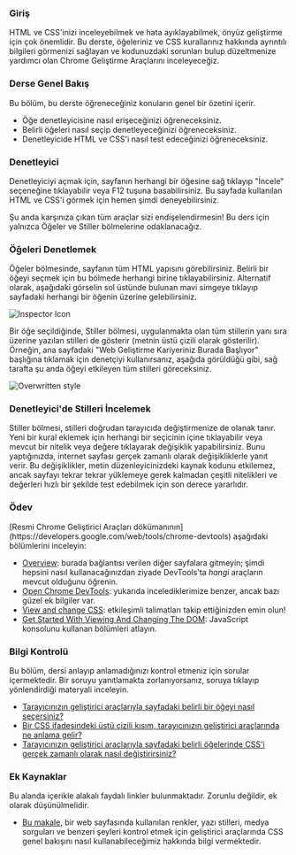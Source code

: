 ### Giriş

HTML ve CSS'inizi inceleyebilmek ve hata ayıklayabilmek, önyüz geliştirme için çok önemlidir. Bu derste, öğeleriniz ve CSS kurallarınız hakkında ayrıntılı bilgileri görmenizi sağlayan ve kodunuzdaki sorunları bulup düzeltmenize yardımcı olan Chrome Geliştirme Araçlarını inceleyeceğiz.

### Derse Genel Bakış

Bu bölüm, bu derste öğreneceğiniz konuların genel bir özetini içerir.

- Öğe denetleyicisine nasıl erişeceğinizi öğreneceksiniz.
- Belirli öğeleri nasıl seçip denetleyeceğinizi öğreneceksiniz.
- Denetleyicide HTML ve CSS'i nasıl test edeceğinizi öğreneceksiniz.

### Denetleyici

Denetleyiciyi açmak için, sayfanın herhangi bir öğesine sağ tıklayıp "İncele" seçeneğine tıklayabilir veya F12 tuşuna basabilirsiniz. Bu sayfada kullanılan HTML ve CSS'i görmek için hemen şimdi deneyebilirsiniz.

Şu anda karşınıza çıkan tüm araçlar sizi endişelendirmesin! Bu ders için yalnızca Öğeler ve Stiller bölmelerine odaklanacağız.

### Öğeleri Denetlemek

Öğeler bölmesinde, sayfanın tüm HTML yapısını görebilirsiniz. Belirli bir öğeyi seçmek için bu bölmede herhangi birine tıklayabilirsiniz. Alternatif olarak, aşağıdaki görselin sol üstünde bulunan mavi simgeye tıklayıp sayfadaki herhangi bir öğenin üzerine gelebilirsiniz.

![Inspector Icon](https://cdn.statically.io/gh/TheOdinProject/curriculum/594984d7c9f9e744577f19ea475b3864e8cc7c91/html_css/v2/foundations/inspecting-html-and-css/imgs/01.png)

<span id="strikethrough">Bir öğe seçildiğinde, Stiller bölmesi, uygulanmakta olan tüm stillerin yanı sıra üzerine yazılan stilleri de gösterir (metnin üstü çizili olarak gösterilir).</span> Örneğin, ana sayfadaki "Web Geliştirme Kariyeriniz Burada Başlıyor" başlığına tıklamak için denetçiyi kullanırsanız, aşağıda görüldüğü gibi, sağ tarafta şu anda öğeyi etkileyen tüm stilleri göreceksiniz.

![Overwritten style](https://cdn.statically.io/gh/TheOdinProject/curriculum/f8fd38fc62578d8e8368f5303126215a492847f0/foundations/html_css/inspecting-html-and-css/imgs/03.png)

### Denetleyici'de Stilleri İncelemek

Stiller bölmesi, stilleri doğrudan tarayıcıda değiştirmenize de olanak tanır. Yeni bir kural eklemek için herhangi bir seçicinin içine tıklayabilir veya mevcut bir nitelik veya değere tıklayarak değişiklik yapabilirsiniz. Bunu yaptığınızda, internet sayfası gerçek zamanlı olarak değişikliklerle yanıt verir. Bu değişiklikler, metin düzenleyicinizdeki kaynak kodunu etkilemez, ancak sayfayı tekrar tekrar yüklemeye gerek kalmadan çeşitli nitelikleri ve değerleri hızlı bir şekilde test edebilmek için son derece yararlıdır.

### Ödev

<div class="lesson-content__panel" markdown="1">
[Resmi Chrome Geliştirici Araçları dökümanının](https://developers.google.com/web/tools/chrome-devtools) aşağıdaki bölümlerini inceleyin:

- [Overview](https://developer.chrome.com/docs/devtools/overview/): burada bağlantısı verilen diğer sayfalara gitmeyin; şimdi hepsini nasıl kullanacağınızdan ziyade DevTools'ta _hangi_ araçların mevcut olduğunu öğrenin.
- [Open Chrome DevTools](https://developer.chrome.com/docs/devtools/open/): yukarıda incelediklerimize benzer, ancak bazı güzel ek bilgiler var.
- [View and change CSS](https://developer.chrome.com/docs/devtools/css): etkileşimli talimatları takip ettiğinizden emin olun!
- [Get Started With Viewing And Changing The DOM](https://developer.chrome.com/docs/devtools/dom/): JavaScript konsolunu kullanan bölümleri atlayın.
</div>

### Bilgi Kontrolü

Bu bölüm, dersi anlayıp anlamadığınızı kontrol etmeniz için sorular içermektedir. Bir soruyu yanıtlamakta zorlanıyorsanız, soruya tıklayıp yönlendirdiği materyali inceleyin.

- [Tarayıcınızın geliştirici araçlarıyla sayfadaki belirli bir öğeyi nasıl seçersiniz?](#inspecting-elements)
- [Bir CSS ifadesindeki üstü çizili kısım, tarayıcınızın geliştirici araçlarında ne anlama gelir?](#strikethrough)
- [Tarayıcınızın geliştirici araçlarıyla sayfadaki belirli öğelerinde CSS'i gerçek zamanlı olarak nasıl değiştirirsiniz?](#testing-styles-in-the-inspector)

### Ek Kaynaklar

Bu alanda içerikle alakalı faydalı linkler bulunmaktadır. Zorunlu değildir, ek olarak düşünülmelidir.

- [Bu makale](https://www.freecodecamp.org/news/how-to-use-css-overview-in-chrome-developer-tools/), bir web sayfasında kullanılan renkler, yazı stilleri, medya sorguları ve benzeri şeyleri kontrol etmek için geliştirici araçlarında CSS genel bakışını nasıl kullanabileceğimiz hakkında bilgi vermektedir.